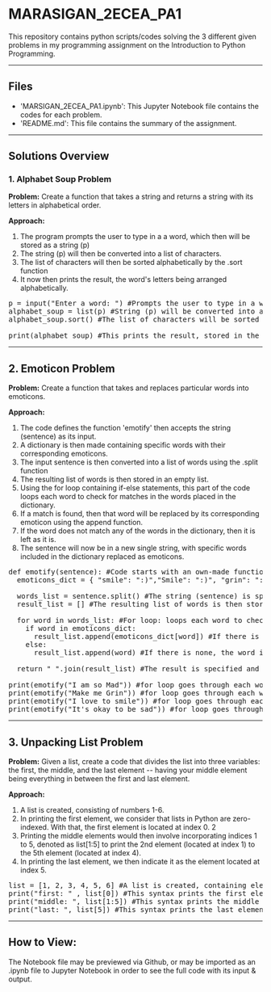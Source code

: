 # MARASIGAN_2ECEA_PA1

This repository contains python scripts/codes solving the 3 different given problems in my programming assignment on the Introduction to Python Programming.

---

## Files
* 'MARSIGAN_2ECEA_PA1.ipynb': This Jupyter Notebook file contains the codes for each problem.
* 'README.md': This file contains the summary of the assignment.

---

## Solutions Overview
### 1. Alphabet Soup Problem

**Problem:** Create a function that takes a string and returns a string with its letters in alphabetical order.

**Approach:**
1. The program prompts the user to type in a a word, which then will be stored as a string (p)
2. The string (p) will then be converted into a list of characters.
3. The list of characters will then be sorted alphabetically by the .sort function
4. It now then prints the result, the word's letters being arranged alphabetically.

<pre>p = input("Enter a word: ") #Prompts the user to type in a word, stored in variable p as a string
alphabet_soup = list(p) #String (p) will be converted into a list of characters (e.g. hello - will be listed letter per letter; h, e, l, l, o)
alphabet_soup.sort() #The list of characters will be sorted alphabetically, then stored in the variable alphabet_soup

print(alphabet_soup) #This prints the result, stored in the alphabet_soup variable, each character arranged alphabetically </pre>

---

## 2. Emoticon Problem
**Problem:** Create a function that takes and replaces particular words into emoticons.

**Approach:**
1. The code defines the function 'emotify' then accepts the string (sentence) as its input.
2. A dictionary is then made containing specific words with their corresponding emoticons.
3. The input sentence is then converted into a list of words using the .split function
4. The resulting list of words is then stored in an empty list.
5. Using the for loop containing if-else statements, this part of the code loops each word to check for matches in the words placed in the dictionary.
6. If a match is found, then that word will be replaced by its corresponding emoticon using the append function.
7. If the word does not match any of the words in the dictionary, then it is left as it is.
8. The sentence will now be in a new single string, with specific words included in the dictionary replaced as emoticons.

<pre>def emotify(sentence): #Code starts with an own-made function, accepting the string (sentence) as its input
  emoticons_dict = { "smile": ":)","Smile": ":)", "grin": ":D","Grin": ":D","sad": ":((", "Sad": ":((", "mad": ">:(", "Mad": ">:("} #Dictionary emotions_dict contains emotions (serving as keys) corresponding with their emoticons (as the pair values)
  
  words_list = sentence.split() #The string (sentence) is split into a list of words
  result_list = [] #The resulting list of words is then stored in this list
  
  for word in words_list: #For loop: loops each word to check for matches in the words placed in the dictionary
    if word in emoticons_dict:
      result_list.append(emoticons_dict[word]) #If there is any found matches in the dictionary's keys (emotions), it's replaced with the corresponding value (emoticon)
    else:
      result_list.append(word) #If there is none, the word is printed as is
      
  return " ".join(result_list) #The result is specified and returned/stored in the result_list
    
print(emotify("I am so Mad")) #for loop goes through each word, then detects the word "Mad" match one of the dictionary keys, thus replacing it with " >:( "
print(emotify("Make me Grin")) #for loop goes through each word, then detects the word "Grin" match one of the dictionary keys, thus replacing it with " :D "
print(emotify("I love to smile")) #for loop goes through each word, then detects the word "smile" match one of the dictionary keys, thus replacing it with " :) "
print(emotify("It's okay to be sad")) #for loop goes through each word, then detects the word "sad" match one of the dictionary keys, thus replacing it with " :(( "</pre>
---

## 3. Unpacking List Problem
**Problem:** Given a list, create a code that divides the list into three variables: the first, the middle, and the last element -- having your middle element being everything in between the first and last element.

**Approach:** 
1. A list is created, consisting of numbers 1-6.
2. In printing the first element, we consider that lists in Python are zero-indexed. With that, the first element is located at index 0. 2
3. Printing the middle elements would then involve incorporating indices 1 to 5, denoted as list[1:5] to print the 2nd element (located at index 1) to the 5th element (located at index 4).
4. In printing the last element, we then indicate it as the element located at index 5.

<pre>list = [1, 2, 3, 4, 5, 6] #A list is created, containing elements 1, 2, 3, 4, 5, 6
print("first: " , list[0]) #This syntax prints the first element of the list located at index 0
print("middle: ", list[1:5]) #This syntax prints the middle elements which are located at indices 1-5, excluding index 5 since this is the terminal value of the range
print("last: ", list[5]) #This syntax prints the last element of the list located at index 5 </pre>
---

## How to View:

The Notebook file may be previewed via Github, or may be imported as an .ipynb file to Jupyter Notebook in order to see the full code with its input & output.

